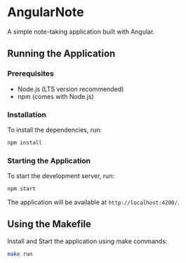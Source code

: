 # AngularNote

A simple note-taking application built with Angular.

## Running the Application

### Prerequisites

- Node.js (LTS version recommended)
- npm (comes with Node.js)

### Installation

To install the dependencies, run:

```bash
npm install
```

### Starting the Application

To start the development server, run:

```bash
npm start
```

The application will be available at `http://localhost:4200/`.

## Using the Makefile

Install and Start the application using make commands:

  ```bash
  make run
  ```
